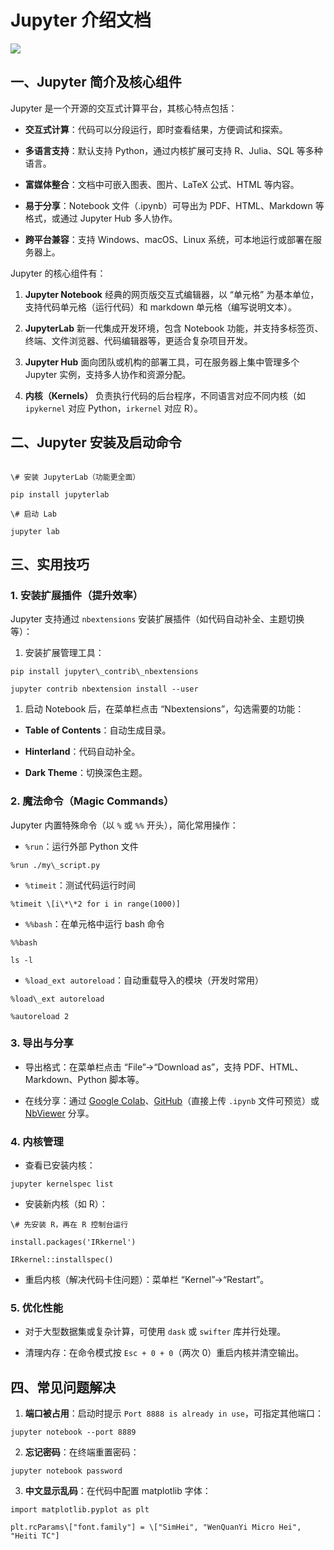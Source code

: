 # Jupyter 介绍文档

![](/python/jupyter.png)

## 一、Jupyter 简介及核心组件

Jupyter 是一个开源的交互式计算平台，其核心特点包括：

*   **交互式计算**：代码可以分段运行，即时查看结果，方便调试和探索。

*   **多语言支持**：默认支持 Python，通过内核扩展可支持 R、Julia、SQL 等多种语言。

*   **富媒体整合**：文档中可嵌入图表、图片、LaTeX 公式、HTML 等内容。

*   **易于分享**：Notebook 文件（.ipynb）可导出为 PDF、HTML、Markdown 等格式，或通过 Jupyter Hub 多人协作。

*   **跨平台兼容**：支持 Windows、macOS、Linux 系统，可本地运行或部署在服务器上。

Jupyter 的核心组件有：

1.  **Jupyter Notebook** 经典的网页版交互式编辑器，以 “单元格” 为基本单位，支持代码单元格（运行代码）和 markdown 单元格（编写说明文本）。

2.  **JupyterLab** 新一代集成开发环境，包含 Notebook 功能，并支持多标签页、终端、文件浏览器、代码编辑器等，更适合复杂项目开发。

3.  **Jupyter Hub** 面向团队或机构的部署工具，可在服务器上集中管理多个 Jupyter 实例，支持多人协作和资源分配。

4.  **内核（Kernels）** 负责执行代码的后台程序，不同语言对应不同内核（如 `ipykernel` 对应 Python，`irkernel` 对应 R）。

## 二、Jupyter 安装及启动命令

```

\# 安装 JupyterLab（功能更全面）

pip install jupyterlab

\# 启动 Lab

jupyter lab
```


## 三、实用技巧

### 1. 安装扩展插件（提升效率）

Jupyter 支持通过 `nbextensions` 安装扩展插件（如代码自动补全、主题切换等）：


1.  安装扩展管理工具：

```
pip install jupyter\_contrib\_nbextensions

jupyter contrib nbextension install --user
```

1.  启动 Notebook 后，在菜单栏点击 “Nbextensions”，勾选需要的功能：

*   **Table of Contents**：自动生成目录。

*   **Hinterland**：代码自动补全。

*   **Dark Theme**：切换深色主题。

### 2. 魔法命令（Magic Commands）

Jupyter 内置特殊命令（以 `%` 或 `%%` 开头），简化常用操作：



*   `%run`：运行外部 Python 文件



```
%run ./my\_script.py
```



*   `%timeit`：测试代码运行时间



```
%timeit \[i\*\*2 for i in range(1000)]
```



*   `%%bash`：在单元格中运行 bash 命令



```
%%bash

ls -l
```



*   `%load_ext autoreload`：自动重载导入的模块（开发时常用）



```
%load\_ext autoreload

%autoreload 2
```

### 3. 导出与分享



*   导出格式：在菜单栏点击 “File”→“Download as”，支持 PDF、HTML、Markdown、Python 脚本等。

*   在线分享：通过 [Google Colab](https://colab.research.google.com/)、[GitHub](https://github.com/)（直接上传 `.ipynb` 文件可预览）或 [NbViewer](https://nbviewer.org/) 分享。

### 4. 内核管理



*   查看已安装内核：



```
jupyter kernelspec list
```



*   安装新内核（如 R）：



```
\# 先安装 R，再在 R 控制台运行

install.packages('IRkernel')

IRkernel::installspec()
```



*   重启内核（解决代码卡住问题）：菜单栏 “Kernel”→“Restart”。

### 5. 优化性能



*   对于大型数据集或复杂计算，可使用 `dask` 或 `swifter` 库并行处理。

*   清理内存：在命令模式按 `Esc + 0 + 0`（两次 0）重启内核并清空输出。

## 四、常见问题解决



1.  **端口被占用**：启动时提示 `Port 8888 is already in use`，可指定其他端口：



```
jupyter notebook --port 8889
```



2.  **忘记密码**：在终端重置密码：



```
jupyter notebook password
```



3.  **中文显示乱码**：在代码中配置 matplotlib 字体：



```
import matplotlib.pyplot as plt

plt.rcParams\["font.family"] = \["SimHei", "WenQuanYi Micro Hei", "Heiti TC"]
```

